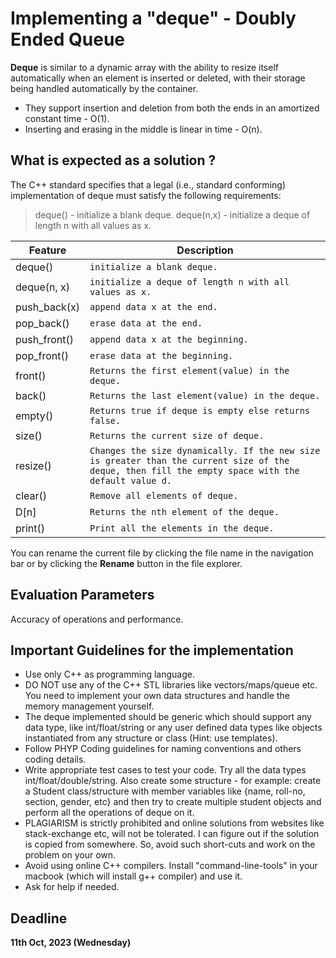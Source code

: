 # Implementing a "deque" - Doubly Ended Queue

**Deque** is similar to a dynamic array with the ability to resize itself automatically when an element is inserted or deleted, with their storage being handled automatically by the container.

- They support insertion and deletion from both the ends in an amortized constant time - O(1).
- Inserting and erasing in the middle is linear in time - O(n).

## What is expected as a solution ?

The C++ standard specifies that a legal (i.e., standard conforming) implementation of deque must satisfy the following requirements:

> deque() - initialize a blank deque.
> deque(n,x)	- initialize a deque of length n with all values as x.

|Feature         |Description                    |
|----------------|-------------------------------|
|deque()         |`initialize a blank deque.`    |
|deque(n, x)     |`initialize a deque of length n with all values as x.`    |
|push_back(x)    |`append data x at the end.`    |
|pop_back()      |`erase data at the end.`       |
|push_front()      |`append data x at the beginning.`       |
|pop_front()      |`erase data at the beginning.`       |
|front()      |`Returns the first element(value) in the deque.`       |
|back()      |`Returns the last element(value) in the deque.`       |
|empty()      |`Returns true if deque is empty else returns false.`       |
|size()      |`Returns the current size of deque.`       |
|resize()      |`Changes the size dynamically. If the new size is greater than the current size of the deque, then fill the empty space with the default value d.`       |
|clear()      |`Remove all elements of deque.`       |
|D[n]      |`Returns the nth element of the deque.`       |
|print()   |`Print all the elements in the deque.`|


You can rename the current file by clicking the file name in the navigation bar or by clicking the **Rename** button in the file explorer.

## Evaluation Parameters
Accuracy of operations and performance.

## Important Guidelines for the implementation

- Use only C++ as programming language.
- DO NOT use any of the C++ STL libraries like vectors/maps/queue etc. You need to implement your own data structures and handle the memory management yourself.
- The deque implemented should be generic which should support any data type, like int/float/string or any user defined data types like objects instantiated from any structure or class (Hint: use templates).
- Follow PHYP Coding guidelines for naming conventions and others coding details.
- Write appropriate test cases to test your code. Try all the data types int/float/double/string. Also create some structure - for example: create a Student class/structure with member variables like {name, roll-no, section, gender, etc} and then try to create multiple student objects and perform all the operations of deque on it.
- PLAGIARISM is strictly prohibited and online solutions from websites like stack-exchange etc, will not be tolerated. I can figure out if the solution is copied from somewhere. So, avoid such short-cuts and work on the problem on your own.
- Avoid using online C++ compilers. Install "command-line-tools" in your macbook (which will install g++ compiler) and use it.
- Ask for help if needed.

## Deadline

**11th Oct, 2023 (Wednesday)**

